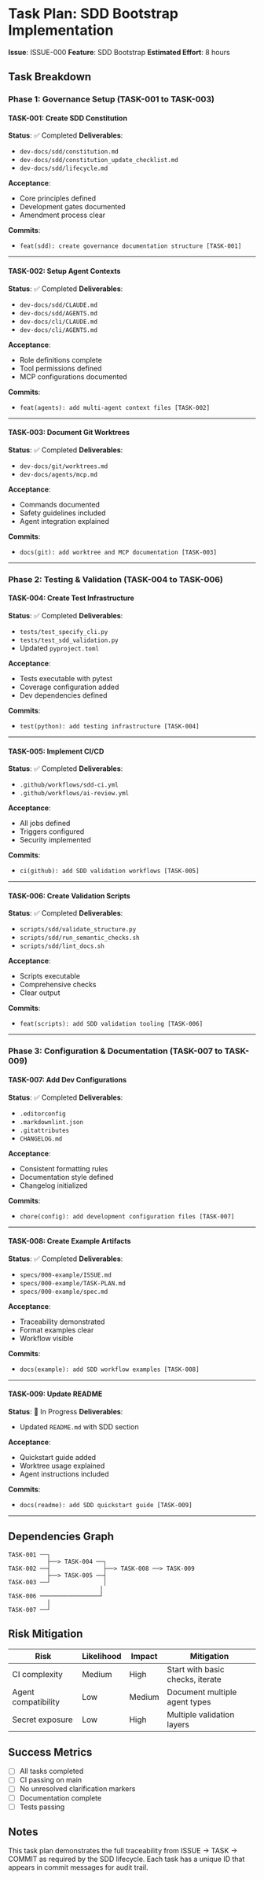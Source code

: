# Task Plan: SDD Bootstrap Implementation

**Issue**: ISSUE-000
**Feature**: SDD Bootstrap
**Estimated Effort**: 8 hours

## Task Breakdown

### Phase 1: Governance Setup (TASK-001 to TASK-003)

#### TASK-001: Create SDD Constitution

**Status**: ✅ Completed
**Deliverables**:

- `dev-docs/sdd/constitution.md`
- `dev-docs/sdd/constitution_update_checklist.md`
- `dev-docs/sdd/lifecycle.md`

**Acceptance**:

- Core principles defined
- Development gates documented
- Amendment process clear

**Commits**:

- `feat(sdd): create governance documentation structure [TASK-001]`

---

#### TASK-002: Setup Agent Contexts

**Status**: ✅ Completed
**Deliverables**:

- `dev-docs/sdd/CLAUDE.md`
- `dev-docs/sdd/AGENTS.md`
- `dev-docs/cli/CLAUDE.md`
- `dev-docs/cli/AGENTS.md`

**Acceptance**:

- Role definitions complete
- Tool permissions defined
- MCP configurations documented

**Commits**:

- `feat(agents): add multi-agent context files [TASK-002]`

---

#### TASK-003: Document Git Worktrees

**Status**: ✅ Completed
**Deliverables**:

- `dev-docs/git/worktrees.md`
- `dev-docs/agents/mcp.md`

**Acceptance**:

- Commands documented
- Safety guidelines included
- Agent integration explained

**Commits**:

- `docs(git): add worktree and MCP documentation [TASK-003]`

---

### Phase 2: Testing & Validation (TASK-004 to TASK-006)

#### TASK-004: Create Test Infrastructure

**Status**: ✅ Completed
**Deliverables**:

- `tests/test_specify_cli.py`
- `tests/test_sdd_validation.py`
- Updated `pyproject.toml`

**Acceptance**:

- Tests executable with pytest
- Coverage configuration added
- Dev dependencies defined

**Commits**:

- `test(python): add testing infrastructure [TASK-004]`

---

#### TASK-005: Implement CI/CD

**Status**: ✅ Completed
**Deliverables**:

- `.github/workflows/sdd-ci.yml`
- `.github/workflows/ai-review.yml`

**Acceptance**:

- All jobs defined
- Triggers configured
- Security implemented

**Commits**:

- `ci(github): add SDD validation workflows [TASK-005]`

---

#### TASK-006: Create Validation Scripts

**Status**: ✅ Completed
**Deliverables**:

- `scripts/sdd/validate_structure.py`
- `scripts/sdd/run_semantic_checks.sh`
- `scripts/sdd/lint_docs.sh`

**Acceptance**:

- Scripts executable
- Comprehensive checks
- Clear output

**Commits**:

- `feat(scripts): add SDD validation tooling [TASK-006]`

---

### Phase 3: Configuration & Documentation (TASK-007 to TASK-009)

#### TASK-007: Add Dev Configurations

**Status**: ✅ Completed
**Deliverables**:

- `.editorconfig`
- `.markdownlint.json`
- `.gitattributes`
- `CHANGELOG.md`

**Acceptance**:

- Consistent formatting rules
- Documentation style defined
- Changelog initialized

**Commits**:

- `chore(config): add development configuration files [TASK-007]`

---

#### TASK-008: Create Example Artifacts

**Status**: ✅ Completed
**Deliverables**:

- `specs/000-example/ISSUE.md`
- `specs/000-example/TASK-PLAN.md`
- `specs/000-example/spec.md`

**Acceptance**:

- Traceability demonstrated
- Format examples clear
- Workflow visible

**Commits**:

- `docs(example): add SDD workflow examples [TASK-008]`

---

#### TASK-009: Update README

**Status**: 🔄 In Progress
**Deliverables**:

- Updated `README.md` with SDD section

**Acceptance**:

- Quickstart guide added
- Worktree usage explained
- Agent instructions included

**Commits**:

- `docs(readme): add SDD quickstart guide [TASK-009]`

---

## Dependencies Graph

```text
TASK-001 ──┐
           ├──> TASK-004 ──┐
TASK-002 ──┤               ├──> TASK-008 ──> TASK-009
           ├──> TASK-005 ──┤
TASK-003 ──┘               │
                          │
TASK-006 ─────────────────┘
           │
TASK-007 ──┘
```

## Risk Mitigation

| Risk | Likelihood | Impact | Mitigation |
|------|-----------|--------|------------|
| CI complexity | Medium | High | Start with basic checks, iterate |
| Agent compatibility | Low | Medium | Document multiple agent types |
| Secret exposure | Low | High | Multiple validation layers |

## Success Metrics

- [ ] All tasks completed
- [ ] CI passing on main
- [ ] No unresolved clarification markers
- [ ] Documentation complete
- [ ] Tests passing

## Notes

This task plan demonstrates the full traceability from ISSUE → TASK → COMMIT as required by the SDD lifecycle. Each task has a unique ID that appears in commit messages for audit trail.
